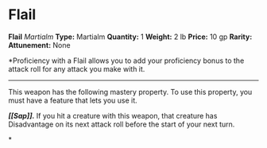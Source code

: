 # Flail

**Flail**
_Martialm_
**Type:** Martialm
**Quantity:** 1
**Weight:** 2 lb
**Price:** 10 gp
**Rarity:** 
**Attunement:** None

*Proficiency with a Flail allows you to add your proficiency bonus to the attack roll for any attack you make with it.
<div class="mastery-container"><hr />
<p>This weapon has the following mastery property. To use this property, you must have a feature that lets you use it.

***[[Sap]].*** If you hit a creature with this weapon, that creature has Disadvantage on its next attack roll before the start of your next turn.</p>*